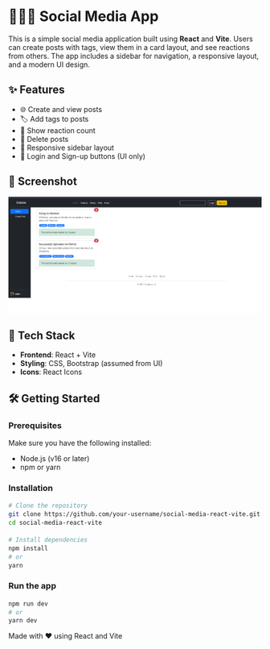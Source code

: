 # 🧑‍🤝‍🧑 Social Media App

This is a simple social media application built using **React** and **Vite**. Users can create posts with tags, view them in a card layout, and see reactions from others. The app includes a sidebar for navigation, a responsive layout, and a modern UI design.

## ✨ Features

- 🌐 Create and view posts
- 🏷️ Add tags to posts
- 💬 Show reaction count
- 🧹 Delete posts
- 📱 Responsive sidebar layout
- 🔐 Login and Sign-up buttons (UI only)

## 📸 Screenshot

![App Screenshot](screenshot.png)

## 🚀 Tech Stack

- **Frontend**: React + Vite
- **Styling**: CSS, Bootstrap (assumed from UI)
- **Icons**: React Icons

## 🛠️ Getting Started

### Prerequisites

Make sure you have the following installed:

- Node.js (v16 or later)
- npm or yarn

### Installation

```bash
# Clone the repository
git clone https://github.com/your-username/social-media-react-vite.git
cd social-media-react-vite

# Install dependencies
npm install
# or
yarn
```

### Run the app

```bash
npm run dev
# or
yarn dev
```


Made with ❤️ using React and Vite


